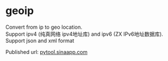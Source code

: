 ﻿geoip
=====

Convert from ip to geo location.
<br>Support ipv4 (纯真网络 ipv4地址库) and ipv6 (ZX IPv6地址数据库).
<br>Support json and xml format

Published url: <a href="http://pytool.sinaapp.com/">pytool.sinaapp.com</a>
